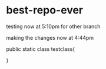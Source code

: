 # best-repo-ever


testing now at 5:10pm for other branch

making the changes now at 4:44pm

public static class testclass{

}